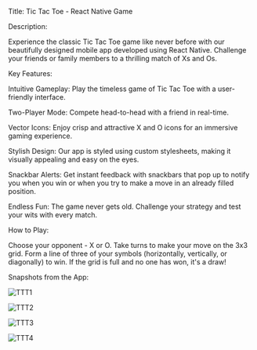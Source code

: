 Title: Tic Tac Toe - React Native Game

Description:

Experience the classic Tic Tac Toe game like never before with our beautifully designed mobile app developed using React Native. Challenge your friends or family members to a thrilling match of Xs and Os.

Key Features:

Intuitive Gameplay: Play the timeless game of Tic Tac Toe with a user-friendly interface.

Two-Player Mode: Compete head-to-head with a friend in real-time.

Vector Icons: Enjoy crisp and attractive X and O icons for an immersive gaming experience.

Stylish Design: Our app is styled using custom stylesheets, making it visually appealing and easy on the eyes.

Snackbar Alerts: Get instant feedback with snackbars that pop up to notify you when you win or when you try to make a move in an already filled position.

Endless Fun: The game never gets old. Challenge your strategy and test your wits with every match.

How to Play:

Choose your opponent - X or O.
Take turns to make your move on the 3x3 grid.
Form a line of three of your symbols (horizontally, vertically, or diagonally) to win.
If the grid is full and no one has won, it's a draw!

Snapshots from the App: 


![TTT1](https://github.com/Steakysteak/Tic-Tac-Toe-Mobile-App/assets/75496668/9977cc7d-6f29-470b-abd3-1748a8bf5939)

![TTT2](https://github.com/Steakysteak/Tic-Tac-Toe-Mobile-App/assets/75496668/b57bf12a-2758-43bb-ad28-fc94a6be9973)

![TTT3](https://github.com/Steakysteak/Tic-Tac-Toe-Mobile-App/assets/75496668/b793db62-c08e-4387-803e-3b288c686c3b)

![TTT4](https://github.com/Steakysteak/Tic-Tac-Toe-Mobile-App/assets/75496668/27328e3f-9fdd-41c9-9d4a-763ddaa72212)



